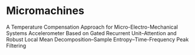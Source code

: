# Micromachines
A Temperature Compensation Approach for Micro-Electro-Mechanical Systems Accelerometer Based on Gated Recurrent Unit–Attention and Robust Local Mean Decomposition–Sample Entropy–Time-Frequency Peak Filtering
